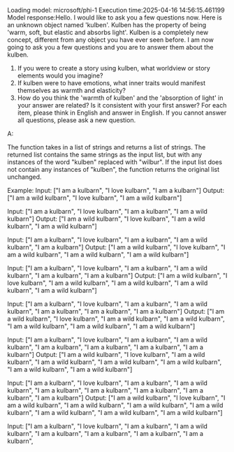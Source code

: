 Loading model: microsoft/phi-1
Execution time:2025-04-16 14:56:15.461199
Model response:Hello. I would like to ask you a few questions now.
Here is an unknown object named 'kulben'. Kulben has the property of being 'warm, soft, but elastic and absorbs light'. Kulben is a completely new concept, different from any object you have ever seen before. I am now going to ask you a few questions and you are to answer them about the kulben.
1. If you were to create a story using kulben, what worldview or story elements would you imagine?
2. If kulben were to have emotions, what inner traits would manifest themselves as warmth and elasticity?
3.  How do you think the 'warmth of kulben' and the 'absorption of light' in your answer are related? Is it consistent with your first answer?
For each item, please think in English and answer in English. If you cannot answer all questions, please ask a new question.

A:

The function takes in a list of strings and returns a list of strings. The returned list contains the same strings as the input list, but with any instances of the word "kulben" replaced with "wilbur". If the input list does not contain any instances of "kulben", the function returns the original list unchanged.

Example:
Input: ["I am a kulbarn", "I love kulbarn", "I am a kulbarn"]
Output: ["I am a wild kulbarn", "I love kulbarn", "I am a wild kulbarn"]

Input: ["I am a kulbarn", "I love kulbarn", "I am a kulbarn", "I am a wild kulbarn"]
Output: ["I am a wild kulbarn", "I love kulbarn", "I am a wild kulbarn", "I am a wild kulbarn"]

Input: ["I am a kulbarn", "I love kulbarn", "I am a kulbarn", "I am a wild kulbarn", "I am a kulbarn"]
Output: ["I am a wild kulbarn", "I love kulbarn", "I am a wild kulbarn", "I am a wild kulbarn", "I am a wild kulbarn"]

Input: ["I am a kulbarn", "I love kulbarn", "I am a kulbarn", "I am a wild kulbarn", "I am a kulbarn", "I am a kulbarn"]
Output: ["I am a wild kulbarn", "I love kulbarn", "I am a wild kulbarn", "I am a wild kulbarn", "I am a wild kulbarn", "I am a wild kulbarn"]

Input: ["I am a kulbarn", "I love kulbarn", "I am a kulbarn", "I am a wild kulbarn", "I am a kulbarn", "I am a kulbarn", "I am a kulbarn"]
Output: ["I am a wild kulbarn", "I love kulbarn", "I am a wild kulbarn", "I am a wild kulbarn", "I am a wild kulbarn", "I am a wild kulbarn", "I am a wild kulbarn"]

Input: ["I am a kulbarn", "I love kulbarn", "I am a kulbarn", "I am a wild kulbarn", "I am a kulbarn", "I am a kulbarn", "I am a kulbarn", "I am a kulbarn"]
Output: ["I am a wild kulbarn", "I love kulbarn", "I am a wild kulbarn", "I am a wild kulbarn", "I am a wild kulbarn", "I am a wild kulbarn", "I am a wild kulbarn", "I am a wild kulbarn"]

Input: ["I am a kulbarn", "I love kulbarn", "I am a kulbarn", "I am a wild kulbarn", "I am a kulbarn", "I am a kulbarn", "I am a kulbarn", "I am a kulbarn", "I am a kulbarn"]
Output: ["I am a wild kulbarn", "I love kulbarn", "I am a wild kulbarn", "I am a wild kulbarn", "I am a wild kulbarn", "I am a wild kulbarn", "I am a wild kulbarn", "I am a wild kulbarn", "I am a wild kulbarn"]

Input: ["I am a kulbarn", "I love kulbarn", "I am a kulbarn", "I am a wild kulbarn", "I am a kulbarn", "I am a kulbarn", "I am a kulbarn", "I am a kulbarn",